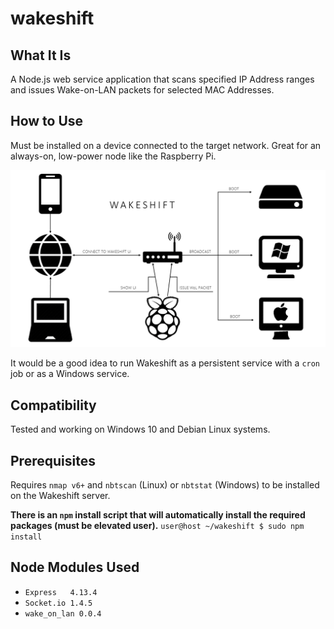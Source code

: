 # wakeshift

What It Is
------
A Node.js web service application that scans specified IP Address ranges and issues Wake-on-LAN packets for selected MAC Addresses.

How to Use
------
Must be installed on a device connected to the target network. Great for an always-on, low-power node like the Raspberry Pi.

![Wakeshift Architecture](./docs/Wakeshift.png "Wakeshift")

It would be a good idea to run Wakeshift as a persistent service with a `cron` job or as a Windows service.

Compatibility
------
Tested and working on Windows 10 and Debian Linux systems.

Prerequisites
------
Requires `nmap v6+` and `nbtscan` (Linux) or `nbtstat` (Windows) to be installed on the Wakeshift server.

**There is an `npm` install script that will automatically install the required packages (must be elevated user).**
`user@host ~/wakeshift $ sudo npm install`

Node Modules Used
------
- `Express   4.13.4`
- `Socket.io 1.4.5`
- `wake_on_lan 0.0.4`